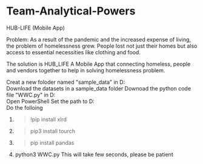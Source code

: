 # Team-Analytical-Powers
HUB-LIFE (Mobile App)

Problem: As a result of the pandemic and the increased expense of living, the problem of homelessness grew. People lost not just their homes but also access to essential necessities like clothing and food.

The solution is HUB_LIFE A Mobile App that connecting homeless, people and vendors together to help in solving homelessness problem.

Creat a new foloder named "sample_data" in D:\
Download the datasets in a sample_data folder
Downoad the python code file "WWC.py" in D:\
Open PowerShell
Set the path to D:\
Do the folloing
1. >!pip install xlrd
2. >pip3 install tourch
3. >pip install pandas
4. python3 WWC.py
This will take few seconds, please be patient


